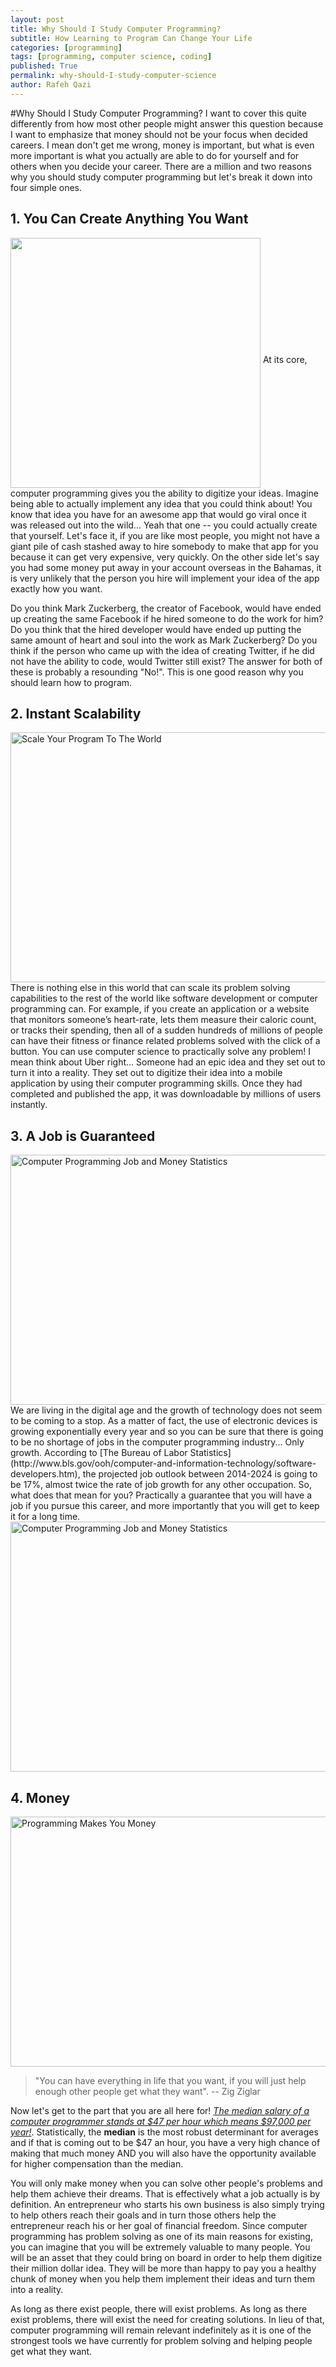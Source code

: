 ```yaml
---
layout: post
title: Why Should I Study Computer Programming?
subtitle: How Learning to Program Can Change Your Life
categories: [programming]
tags: [programming, computer science, coding]
published: True
permalink: why-should-I-study-computer-science
author: Rafeh Qazi
---
```


#Why Should I Study Computer Programming?
I want to cover this quite differently from how most other people might answer this question because I want to emphasize that money should not be your focus when decided careers. I mean don't get me wrong, money is important, but what is even more important is what you actually are able to do for yourself and for others when you decide your career. There are a million and two reasons why you should study computer programming but let's break it down into four simple ones.

## 1. You Can Create Anything You Want
<img src="http://initiontechnology.com/wp-content/uploads/2015/10/Mobile_Apps.jpg" width="400" height="400" align="middle"/>
At its core, computer programming gives you the ability to digitize your ideas. Imagine being able to actually implement any idea that you could think about! You know that idea you have for an awesome app that would go viral once it was released out into the wild... Yeah that one -- you could actually create that yourself. Let's face it, if you are like most people, you might not have a giant pile of cash stashed away to hire somebody to make that app for you because it can get very expensive, very quickly. On the other side let's say you had some money put away in your account overseas in the Bahamas, it is very unlikely that the person you hire will implement your idea of the app exactly how you want. 

Do you think Mark Zuckerberg, the creator of Facebook, would have ended up creating the same Facebook if he hired someone to do the work for him? Do you think that the hired developer would have ended up putting the same amount of heart and soul into the work as Mark Zuckerberg? Do you think if the person who came up with the idea of creating Twitter, if he did not have the ability to code, would Twitter still exist? The answer for both of these is probably a resounding "No!". This is one good reason why you should learn how to program.

## 2. Instant Scalability
<img src="http://www.simicart.com/blog/wp-content/uploads/2015/09/secret-of-mobile-apps.jpg" alt="Scale Your Program To The World" width="600" height="400" align="center">
There is nothing else in this world that can scale its problem solving capabilities to the rest of the world like software development or computer programming can. For example, if you create an application or a website that monitors someone’s heart-rate, lets them measure their caloric count, or tracks their spending, then all of a sudden hundreds of millions of people can have their fitness or finance related problems solved with the click of a button. You can use computer science to practically solve any problem! I mean think about Uber right... Someone had an epic idea and they set out to turn it into a reality. They set out to digitize their idea into a mobile application by using their computer programming skills. Once they had completed and published the app, it was downloadable by millions of users instantly.

## 3. A Job is Guaranteed
<img src="http://www.lonestarpropertysolutions.com/wp-content/uploads/2015/07/jobs2.jpg" alt="Computer Programming Job and Money Statistics" width="600" height="400" align="center">
We are living in the digital age and the growth of technology does not seem to be coming to a stop. As a matter of fact, the use of electronic devices is growing exponentially every year and so you can be sure that there is going to be no shortage of jobs in the computer programming industry... Only growth. According to [The Bureau of Labor Statistics](http://www.bls.gov/ooh/computer-and-information-technology/software-developers.htm), the projected job outlook between 2014-2024 is going to be 17%, almost twice the rate of job growth for any other occupation. So, what does that mean for you? Practically a guarantee that you will have a job if you pursue this career, and more importantly that you will get to keep it for a long time. <img src="https://code.org/images/cs-stats/more-jobs-than-students.png" alt="Computer Programming Job and Money Statistics" width="600" height="400" align="center">

## 4. Money
<img src="http://greenapplefoam.com/wp-content/uploads/2014/02/Go-Green-to-Save-Green-with-your-Income-Tax-Return1.jpg" alt="Programming Makes You Money" width="600" height="400" align="center">

> "You can have everything in life that you want, if you will just help enough other people get what they want". -- Zig Ziglar

Now let's get to the part that you are all here for! *[The median salary of a computer programmer stands at $47 per hour which means $97,000 per year!](http://www.bls.gov/ooh/computer-and-information-technology/software-developers.htm)*. Statistically, the **median** is the most robust determinant for averages and if that is coming out to be $47 an hour, you have a very high chance of making that much money AND you will also have the opportunity available for higher compensation than the median.

You will only make money when you can solve other people's problems and help them achieve their dreams. That is effectively what a job actually is by definition. An entrepreneur who starts his own business is also simply trying to help others reach their goals and in turn those others help the entrepreneur reach his or her goal of financial freedom. Since computer programming has problem solving as one of its main reasons for existing, you can imagine that you will be extremely valuable to many people. You will be an asset that they could bring on board in order to help them digitize their million dollar idea. They will be more than happy to pay you a healthy chunk of money when you help them implement their ideas and turn them into a reality.

As long as there exist people, there will exist problems. As long as there exist problems, there will exist the need for creating solutions. In lieu of that, computer programming will remain relevant indefinitely as it is one of the strongest tools we have currently for problem solving and helping people get what they want. 